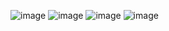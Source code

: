 
![image](https://github.com/user-attachments/assets/c5c2dbef-8d36-431a-9b8f-bfc960b9f83f)
![image](https://github.com/user-attachments/assets/372ab8da-e820-4230-aa8c-e23035789afc)
![image](https://github.com/user-attachments/assets/f10c6366-fcbb-4849-99b9-a02e9e9989fc)
![image](https://github.com/user-attachments/assets/cb548b13-1f73-4091-94ae-d91e37c2475c)
